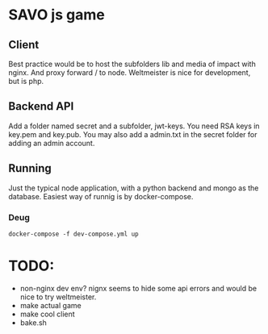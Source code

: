 # SAVO js game

## Client
Best practice would be to host the subfolders lib and media of impact with nginx.
And proxy forward / to node. Weltmeister is nice for development, but is php.

## Backend API
Add a folder named secret and a subfolder, jwt-keys. You need RSA keys in key.pem and key.pub.
You may also add a admin.txt in the secret folder for adding an admin account.

## Running
Just the typical node application, with a python backend and mongo as the database.
Easiest way of runnig is by docker-compose.

### Deug
```
docker-compose -f dev-compose.yml up
```

# TODO:
- non-nginx dev env? nignx seems to hide some api errors and would be nice to try weltmeister.
- make actual game
- make cool client
- bake.sh
